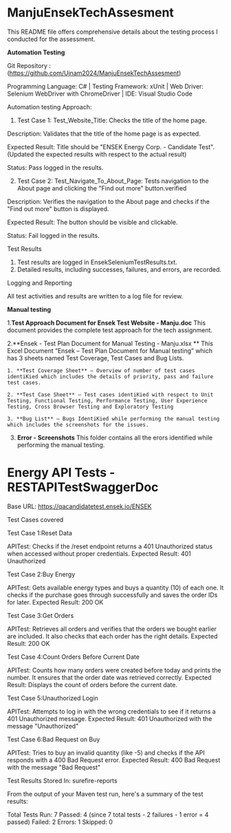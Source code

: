 # ManjuEnsekTechAssesment 

This README file offers comprehensive details about the testing process I conducted for the assessment.

**Automation Testing**

Git Repository : (https://github.com/Ujnam2024/ManjuEnsekTechAssesment)

Programming Language: C# | Testing Framework: xUnit | Web Driver: Selenium WebDriver with ChromeDriver | IDE: Visual Studio Code

Automation testing Approach:

1. Test Case 1: Test_Website_Title: Checks the title of the home page.

  Description: Validates that the title of the home page is as expected.

  Expected Result: Title should be "ENSEK Energy Corp. - Candidate Test".(Updated the expected results with respect to the actual result)

  Status: Pass logged in the results.

2. Test Case 2: Test_Navigate_To_About_Page: Tests navigation to the About page and clicking the "Find out more" button.verified

  Description: Verifies the navigation to the About page and checks if the "Find out more" button is displayed.

  Expected Result: The button should be visible and clickable.

  Status: Fail logged in the results.

Test Results
  
  1. Test results are logged in EnsekSeleniumTestResults.txt.
  2. Detailed results, including successes, failures, and errors, are recorded.

Logging and Reporting
  
  All test activities and results are written to a log file for review.

**Manual testing**

1.**Test Approach Document for Ensek Test Website - Manju.doc**
    This document provides the complete test approach for the tech assignment.

2.**Ensek - Test Plan Document for Manual Testing - Manju.xlsx **
    This Excel Document “Ensek – Test Plan Document for Manual testing” which has 3 sheets named Test Coverage, Test Cases and Bug Lists.
    
    1. **Test Coverage Sheet** – Overview of number of test cases identiKied which includes the details of priority, pass and failure test cases.
    
    2. **Test Case Sheet** – Test cases identiKied with respect to Unit Testing, Functional Testing, Performance Testing, User Experience Testing, Cross Browser Testing and Exploratory Testing
    
    3. **Bug List** – Bugs IdentiKied while performing the manual testing which includes the screenshots for the issues.

3. **Error - Screenshots**
    This folder contains all the erors identified while performing the manual testing. 
  
# Energy API Tests - RESTAPITestSwaggerDoc

Base URL:
https://qacandidatetest.ensek.io/ENSEK

Test Cases covered

Test Case 1:Reset Data

  APITest: Checks if the /reset endpoint returns a 401 Unauthorized status when accessed without proper credentials.
  Expected Result: 401 Unauthorized

Test Case 2:Buy Energy

  APITest: Gets available energy types and buys a quantity (10) of each one. It checks if the purchase goes through successfully and saves the order IDs for later.
  Expected Result: 200 OK

Test Case 3:Get Orders
  
  APITest: Retrieves all orders and verifies that the orders we bought earlier are included. It also checks that each order has the right details.
  Expected Result: 200 OK

Test Case 4:Count Orders Before Current Date
  
  APITest: Counts how many orders were created before today and prints the number. It ensures that the order date was retrieved correctly.
  Expected Result: Displays the count of orders before the current date.

Test Case 5:Unauthorized Login
  
  APITest: Attempts to log in with the wrong credentials to see if it returns a 401 Unauthorized message.
  Expected Result: 401 Unauthorized with the message "Unauthorized"

Test Case 6:Bad Request on Buy
  
  APITest: Tries to buy an invalid quantity (like -5) and checks if the API responds with a 400 Bad Request error.
  Expected Result: 400 Bad Request with the message "Bad Request"

Test Results Stored In: surefire-reports

From the output of your Maven test run, here's a summary of the test results:

Total Tests Run: 7
  Passed: 4 (since 7 total tests - 2 failures - 1 error = 4 passed)
  Failed: 2
  Errors: 1
  Skipped: 0
